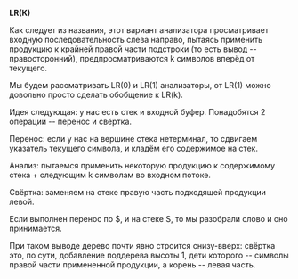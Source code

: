 **LR(K)**

Как следует из названия, этот вариант анализатора просматривает входную последовательность слева направо, пытаясь применить продукцию к крайней правой части подстроки (то есть вывод -- правосторонний), предпросматриваются k символов вперёд от текущего.

Мы будем рассматривать LR(0) и LR(1) анализаторы, от LR(1) можно довольно просто сделать обобщение к LR(k).

Идея следующая: у нас есть стек и входной буфер. Понадобятся 2 операции -- перенос и свёртка.

Перенос: если у нас на вершине стека нетерминал, то сдвигаем указатель текущего символа, и кладём его содержимое на стек.

Анализ: пытаемся применить некоторую продукцию к содержимому стека + следующим k символам во входном потоке.

Свёртка: заменяем на стеке правую часть подходящей продукции левой.

Если выполнен перенос по $, и на стеке S, то мы разобрали слово и оно принимается.

При таком выводе дерево почти явно строится снизу-вверх: свёртка это, по сути, добавление поддерева высоты 1, дети которого -- символы правой части примененной продукции, а корень -- левая часть.
